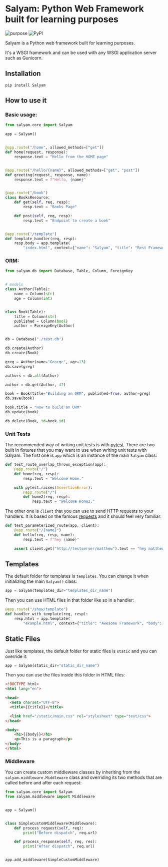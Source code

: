# Salyam: Python Web Framework built for learning purposes

![purpose](https://img.shields.io/badge/purpose-learning-green.svg)
![PyPI](https://img.shields.io/pypi/v/salyam.svg)

Salyam is a Python web framework built for learning purposes.

It's a WSGI framework and can be used with any WSGI application server such as Gunicorn.

## Installation

```shell
pip install Salyam
```

## How to use it

### Basic usage:

```python
from salyam.core import Salyam

app = Salyam()


@app.route("/home", allowed_methods=["get"])
def home(request, response):
    response.text = "Hello from the HOME page"


@app.route("/hello/{name}", allowed_methods=["get", "post"])
def greeting(request, response, name):
    response.text = f"Hello, {name}"


@app.route("/book")
class BooksResource:
    def get(self, req, resp):
        resp.text = "Books Page"

    def post(self, req, resp):
        resp.text = "Endpoint to create a book"


@app.route("/template")
def template_handler(req, resp):
    resp.body = app.template(
        "index.html", context={"name": "Salyam", "title": "Best Framework"}).encode()
```

### ORM:

```python
from salyam.db import Database, Table, Column, ForeignKey


# models
class Author(Table):
    name = Column(str)
    age = Column(int)


class Book(Table):
    title = Column(str)
    published = Column(bool)
    author = ForeignKey(Author)


db = Database("./test.db")

db.create(Author)
db.create(Book)

greg = Author(name="George", age=13)
db.save(greg)

authors = db.all(Author)

author = db.get(Author, 47)

book = Book(title="Building an ORM", published=True, author=greg)
db.save(book)

book.title = "How to build an ORM"
db.update(book)

db.delete(Book, id=book.id)

```

### Unit Tests

The recommended way of writing unit tests is with [pytest](https://docs.pytest.org/en/latest/). There are two built in fixtures
that you may want to use when writing unit tests with Salyam. The first one is `app` which is an instance of the main `Salyam` class:

```python
def test_route_overlap_throws_exception(app):
    @app.route("/")
    def home(req, resp):
        resp.text = "Welcome Home."

    with pytest.raises(AssertionError):
        @app.route("/")
        def home2(req, resp):
            resp.text = "Welcome Home2."
```

The other one is `client` that you can use to send HTTP requests to your handlers. It is based on the famous [requests](https://requests.readthedocs.io/) and it should feel very familiar:

```python
def test_parameterized_route(app, client):
    @app.route("/{name}")
    def hello(req, resp, name):
        resp.text = f"hey {name}"

    assert client.get("http://testserver/matthew").text == "hey matthew"
```

## Templates

The default folder for templates is `templates`. You can change it when initializing the main `Salyam()` class:

```python
app = Salyam(templates_dir="templates_dir_name")
```

Then you can use HTML files in that folder like so in a handler:

```python
@app.route("/show/template")
def handler_with_template(req, resp):
    resp.html = app.template(
        "example.html", context={"title": "Awesome Framework", "body": "welcome to the future!"})
```

## Static Files

Just like templates, the default folder for static files is `static` and you can override it:

```python
app = Salyam(static_dir="static_dir_name")
```

Then you can use the files inside this folder in HTML files:

```html
<!DOCTYPE html>
<html lang="en">

<head>
  <meta charset="UTF-8">
  <title>{{title}}</title>

  <link href="/static/main.css" rel="stylesheet" type="text/css">
</head>

<body>
    <h1>{{body}}</h1>
    <p>This is a paragraph</p>
</body>
</html>
```

### Middleware

You can create custom middleware classes by inheriting from the `salyam.middleware.Middleware` class and overriding its two methods
that are called before and after each request:

```python
from salyam.core import Salyam
from salyam.middleware import Middleware


app = Salyam()


class SimpleCustomMiddleware(Middleware):
    def process_request(self, req):
        print("Before dispatch", req.url)

    def process_response(self, req, res):
        print("After dispatch", req.url)


app.add_middleware(SimpleCustomMiddleware)
```